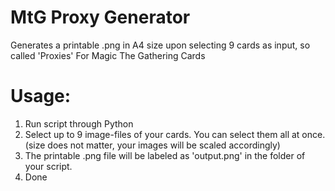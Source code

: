 # MtG Proxy Generator
Generates a printable .png in A4 size upon selecting 9 cards as input, so called 'Proxies' For Magic The Gathering Cards

# Usage:

1. Run script through Python
2. Select up to 9 image-files of your cards. You can select them all at once. (size does not matter, your images will be scaled accordingly)
3. The printable .png file will be labeled as 'output.png' in the folder of your script.
4. Done
